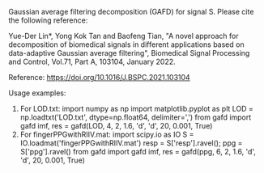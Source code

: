 Gaussian average filtering decomposition (GAFD) for signal S.
Please cite the following reference: 

Yue-Der Lin*, Yong Kok Tan and Baofeng Tian, "A novel approach for decomposition of biomedical signals in different applications based on data-adaptive Gaussian average filtering", Biomedical Signal Processing and Control, Vol.71, Part A, 103104, January 2022.

Reference: https://doi.org/10.1016/J.BSPC.2021.103104

Usage examples:
1) For LOD.txt:
import numpy as np
import matplotlib.pyplot as plt
LOD = np.loadtxt('LOD.txt', dtype=np.float64, delimiter=',')
from gafd import gafd
imf, res = gafd(LOD, 4, 2, 1.6, 'd', 'd', 20, 0.001, True)
2) For fingerPPGwithRIIV.mat:
import scipy.io as IO
S = IO.loadmat('fingerPPGwithRIIV.mat') 
resp = S['resp'].ravel(); ppg = S['ppg'].ravel()
from gafd import gafd
imf, res = gafd(ppg, 6, 2, 1.6, 'd', 'd', 20, 0.001, True)
